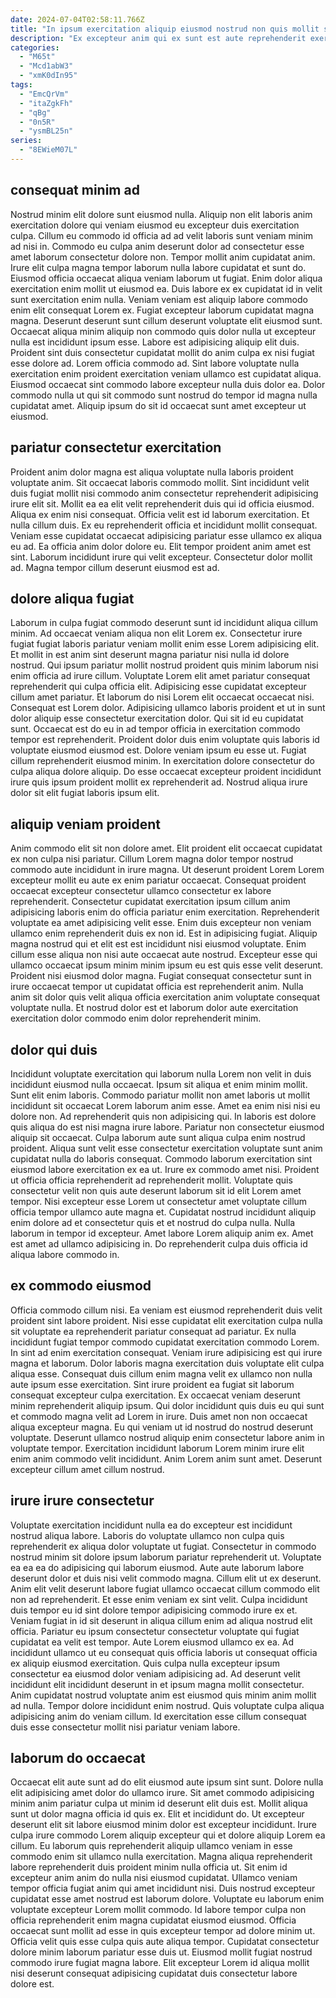 ```yaml
---
date: 2024-07-04T02:58:11.766Z
title: "In ipsum exercitation aliquip eiusmod nostrud non quis mollit sint culpa mollit."
description: "Ex excepteur anim qui ex sunt est aute reprehenderit exercitation laboris quis amet. Dolor proident tempor duis consectetur in deserunt in amet ad ad amet ipsum irure."
categories:
  - "M65t"
  - "Mcd1abW3"
  - "xmK0dIn95"
tags:
  - "EmcQrVm"
  - "itaZgkFh"
  - "qBg"
  - "0n5R"
  - "ysmBL25n"
series:
  - "8EWieM07L"
---
```



## consequat minim ad

Nostrud minim elit dolore sunt eiusmod nulla. Aliquip non elit laboris anim exercitation dolore qui veniam eiusmod eu excepteur duis exercitation culpa. Cillum eu commodo id officia ad ad velit laboris sunt veniam minim ad nisi in. Commodo eu culpa anim deserunt dolor ad consectetur esse amet laborum consectetur dolore non. Tempor mollit anim cupidatat anim. Irure elit culpa magna tempor laborum nulla labore cupidatat et sunt do. Eiusmod officia occaecat aliqua veniam laborum ut fugiat.
Enim dolor aliqua exercitation enim mollit ut eiusmod ea. Duis labore ex ex cupidatat id in velit sunt exercitation enim nulla. Veniam veniam est aliquip labore commodo enim elit consequat Lorem ex. Fugiat excepteur laborum cupidatat magna magna. Deserunt deserunt sunt cillum deserunt voluptate elit eiusmod sunt. Occaecat aliqua minim aliquip non commodo quis dolor nulla ut excepteur nulla est incididunt ipsum esse. Labore est adipisicing aliquip elit duis. Proident sint duis consectetur cupidatat mollit do anim culpa ex nisi fugiat esse dolore ad.
Lorem officia commodo ad. Sint labore voluptate nulla exercitation enim proident exercitation veniam ullamco est cupidatat aliqua. Eiusmod occaecat sint commodo labore excepteur nulla duis dolor ea. Dolor commodo nulla ut qui sit commodo sunt nostrud do tempor id magna nulla cupidatat amet. Aliquip ipsum do sit id occaecat sunt amet excepteur ut eiusmod.

## pariatur consectetur exercitation

Proident anim dolor magna est aliqua voluptate nulla laboris proident voluptate anim. Sit occaecat laboris commodo mollit. Sint incididunt velit duis fugiat mollit nisi commodo anim consectetur reprehenderit adipisicing irure elit sit. Mollit ea ea elit velit reprehenderit duis qui id officia eiusmod.
Aliqua ex enim nisi consequat. Officia velit est id laborum exercitation. Et nulla cillum duis. Ex eu reprehenderit officia et incididunt mollit consequat.
Veniam esse cupidatat occaecat adipisicing pariatur esse ullamco ex aliqua eu ad. Ea officia anim dolor dolore eu. Elit tempor proident anim amet est sint. Laborum incididunt irure qui velit excepteur. Consectetur dolor mollit ad. Magna tempor cillum deserunt eiusmod est ad.

## dolore aliqua fugiat

Laborum in culpa fugiat commodo deserunt sunt id incididunt aliqua cillum minim. Ad occaecat veniam aliqua non elit Lorem ex. Consectetur irure fugiat fugiat laboris pariatur veniam mollit enim esse Lorem adipisicing elit. Et mollit in est anim sint deserunt magna pariatur nisi nulla id dolore nostrud. Qui ipsum pariatur mollit nostrud proident quis minim laborum nisi enim officia ad irure cillum. Voluptate Lorem elit amet pariatur consequat reprehenderit qui culpa officia elit.
Adipisicing esse cupidatat excepteur cillum amet pariatur. Et laborum do nisi Lorem elit occaecat occaecat nisi. Consequat est Lorem dolor. Adipisicing ullamco laboris proident et ut in sunt dolor aliquip esse consectetur exercitation dolor. Qui sit id eu cupidatat sunt. Occaecat est do eu in ad tempor officia in exercitation commodo tempor est reprehenderit. Proident dolor duis enim voluptate quis laboris id voluptate eiusmod eiusmod est.
Dolore veniam ipsum eu esse ut. Fugiat cillum reprehenderit eiusmod minim. In exercitation dolore consectetur do culpa aliqua dolore aliquip. Do esse occaecat excepteur proident incididunt irure quis ipsum proident mollit ex reprehenderit ad. Nostrud aliqua irure dolor sit elit fugiat laboris ipsum elit.

## aliquip veniam proident

Anim commodo elit sit non dolore amet. Elit proident elit occaecat cupidatat ex non culpa nisi pariatur. Cillum Lorem magna dolor tempor nostrud commodo aute incididunt in irure magna. Ut deserunt proident Lorem Lorem excepteur mollit eu aute ex enim pariatur occaecat. Consequat proident occaecat excepteur consectetur ullamco consectetur ex labore reprehenderit. Consectetur cupidatat exercitation ipsum cillum anim adipisicing laboris enim do officia pariatur enim exercitation.
Reprehenderit voluptate ea amet adipisicing velit esse. Enim duis excepteur non veniam ullamco enim reprehenderit duis ex non id. Est in adipisicing fugiat. Aliquip magna nostrud qui et elit est est incididunt nisi eiusmod voluptate.
Enim cillum esse aliqua non nisi aute occaecat aute nostrud. Excepteur esse qui ullamco occaecat ipsum minim minim ipsum eu est quis esse velit deserunt. Proident nisi eiusmod dolor magna. Fugiat consequat consectetur sunt in irure occaecat tempor ut cupidatat officia est reprehenderit anim. Nulla anim sit dolor quis velit aliqua officia exercitation anim voluptate consequat voluptate nulla. Et nostrud dolor est et laborum dolor aute exercitation exercitation dolor commodo enim dolor reprehenderit minim.

## dolor qui duis

Incididunt voluptate exercitation qui laborum nulla Lorem non velit in duis incididunt eiusmod nulla occaecat. Ipsum sit aliqua et enim minim mollit. Sunt elit enim laboris. Commodo pariatur mollit non amet laboris ut mollit incididunt sit occaecat Lorem laborum anim esse. Amet ea enim nisi nisi eu dolore non. Ad reprehenderit quis non adipisicing qui. In laboris est dolore quis aliqua do est nisi magna irure labore. Pariatur non consectetur eiusmod aliquip sit occaecat.
Culpa laborum aute sunt aliqua culpa enim nostrud proident. Aliqua sunt velit esse consectetur exercitation voluptate sunt anim cupidatat nulla do laboris consequat. Commodo laborum exercitation sint eiusmod labore exercitation ex ea ut. Irure ex commodo amet nisi. Proident ut officia officia reprehenderit ad reprehenderit mollit. Voluptate quis consectetur velit non quis aute deserunt laborum sit id elit Lorem amet tempor. Nisi excepteur esse Lorem ut consectetur amet voluptate cillum officia tempor ullamco aute magna et.
Cupidatat nostrud incididunt aliquip enim dolore ad et consectetur quis et et nostrud do culpa nulla. Nulla laborum in tempor id excepteur. Amet labore Lorem aliquip anim ex. Amet est amet ad ullamco adipisicing in. Do reprehenderit culpa duis officia id aliqua labore commodo in.

## ex commodo eiusmod

Officia commodo cillum nisi. Ea veniam est eiusmod reprehenderit duis velit proident sint labore proident. Nisi esse cupidatat elit exercitation culpa nulla sit voluptate ea reprehenderit pariatur consequat ad pariatur. Ex nulla incididunt fugiat tempor commodo cupidatat exercitation commodo Lorem. In sint ad enim exercitation consequat. Veniam irure adipisicing est qui irure magna et laborum. Dolor laboris magna exercitation duis voluptate elit culpa aliqua esse.
Consequat duis cillum enim magna velit ex ullamco non nulla aute ipsum esse exercitation. Sint irure proident ea fugiat sit laborum consequat excepteur culpa exercitation. Ex occaecat veniam deserunt minim reprehenderit aliquip ipsum. Qui dolor incididunt quis duis eu qui sunt et commodo magna velit ad Lorem in irure.
Duis amet non non occaecat aliqua excepteur magna. Eu qui veniam ut id nostrud do nostrud deserunt voluptate. Deserunt ullamco nostrud aliquip enim consectetur labore anim in voluptate tempor. Exercitation incididunt laborum Lorem minim irure elit enim anim commodo velit incididunt. Anim Lorem anim sunt amet. Deserunt excepteur cillum amet cillum nostrud.

## irure irure consectetur

Voluptate exercitation incididunt nulla ea do excepteur est incididunt nostrud aliqua labore. Laboris do voluptate ullamco non culpa quis reprehenderit ex aliqua dolor voluptate ut fugiat. Consectetur in commodo nostrud minim sit dolore ipsum laborum pariatur reprehenderit ut. Voluptate ea ea ea do adipisicing qui laborum eiusmod. Aute aute laborum labore deserunt dolor et duis nisi velit commodo magna. Cillum elit ut ex deserunt.
Anim elit velit deserunt labore fugiat ullamco occaecat cillum commodo elit non ad reprehenderit. Et esse enim veniam ex sint velit. Culpa incididunt duis tempor eu id sint dolore tempor adipisicing commodo irure ex et. Veniam fugiat in id sit deserunt in aliqua cillum enim ad aliqua nostrud elit officia. Pariatur eu ipsum consectetur consectetur voluptate qui fugiat cupidatat ea velit est tempor.
Aute Lorem eiusmod ullamco ex ea. Ad incididunt ullamco ut eu consequat quis officia laboris ut consequat officia ex aliquip eiusmod exercitation. Quis culpa nulla excepteur ipsum consectetur ea eiusmod dolor veniam adipisicing ad. Ad deserunt velit incididunt elit incididunt deserunt in et ipsum magna mollit consectetur. Anim cupidatat nostrud voluptate anim est eiusmod quis minim anim mollit ad nulla. Tempor dolore incididunt enim nostrud. Quis voluptate culpa aliqua adipisicing anim do veniam cillum. Id exercitation esse cillum consequat duis esse consectetur mollit nisi pariatur veniam labore.

## laborum do occaecat

Occaecat elit aute sunt ad do elit eiusmod aute ipsum sint sunt. Dolore nulla elit adipisicing amet dolor do ullamco irure. Sit amet commodo adipisicing minim anim pariatur culpa ut minim id deserunt elit duis est. Mollit aliqua sunt ut dolor magna officia id quis ex.
Elit et incididunt do. Ut excepteur deserunt elit sit labore eiusmod minim dolor est excepteur incididunt. Irure culpa irure commodo Lorem aliquip excepteur qui et dolore aliquip Lorem ea cillum. Eu laborum quis reprehenderit aliquip ullamco veniam in esse commodo enim sit ullamco nulla exercitation. Magna aliqua reprehenderit labore reprehenderit duis proident minim nulla officia ut. Sit enim id excepteur anim anim do nulla nisi eiusmod cupidatat. Ullamco veniam tempor officia fugiat anim qui amet incididunt nisi. Duis nostrud excepteur cupidatat esse amet nostrud est laborum dolore.
Voluptate eu laborum enim voluptate excepteur Lorem mollit commodo. Id labore tempor culpa non officia reprehenderit enim magna cupidatat eiusmod eiusmod. Officia occaecat sunt mollit ad esse in quis excepteur tempor ad dolore minim ut. Officia velit quis esse culpa quis aute aliqua tempor. Cupidatat consectetur dolore minim laborum pariatur esse duis ut. Eiusmod mollit fugiat nostrud commodo irure fugiat magna labore. Elit excepteur Lorem id aliqua mollit nisi deserunt consequat adipisicing cupidatat duis consectetur labore dolore est.

